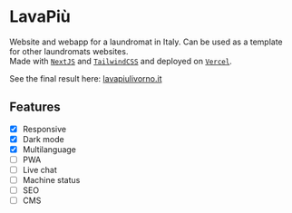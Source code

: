 # LavaPiù
Website and webapp for a laundromat in Italy. Can be used as a template for other laundromats websites.  
Made with [`NextJS`](https://nextjs.org/) and [`TailwindCSS`](https://tailwindcss.com/) and deployed on [`Vercel`](https://vercel.com).

See the final result here: [lavapiulivorno.it](https://lavapiulivorno.it)

## Features
- [x] Responsive
- [x] Dark mode
- [x] Multilanguage
- [ ] PWA
- [ ] Live chat
- [ ] Machine status
- [ ] SEO
- [ ] CMS